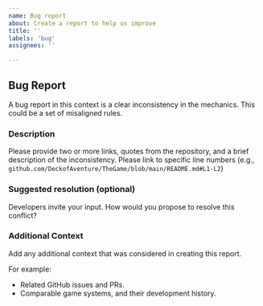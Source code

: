 ```yaml
---
name: Bug report
about: Create a report to help us improve
title: ''
labels: 'bug'
assignees: ''

---
```


## Bug Report
A bug report in this context is a clear inconsistency in the mechanics. This could be a set of misaligned rules.

### Description
Please provide two or more links, quotes from the repository, and a brief description of the inconsistency. Please link to specific line numbers (e.g., `github.com/DeckofAventure/TheGame/blob/main/README.md#L1-L2`)

### Suggested resolution (optional)
Developers invite your input. How would you propose to resolve this conflict?

### Additional Context
Add any additional context that was considered in creating this report.

For example:
- Related GitHub issues and PRs.
- Comparable game systems, and their development history.
